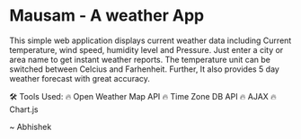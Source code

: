 # Mausam -  A weather App

This simple web application displays current weather data including Current temperature, wind speed, humidity level and Pressure. Just enter a city or area name to get instant weather reports. The temperature unit can be switched between Celcius and Farhenheit. Further, It also provides 5 day weather forecast with great accuracy.

🛠 Tools Used:
  🔥 Open Weather Map API
  🔥 Time Zone DB API
  🔥 AJAX
  🔥 Chart.js
  
  ~ Abhishek
